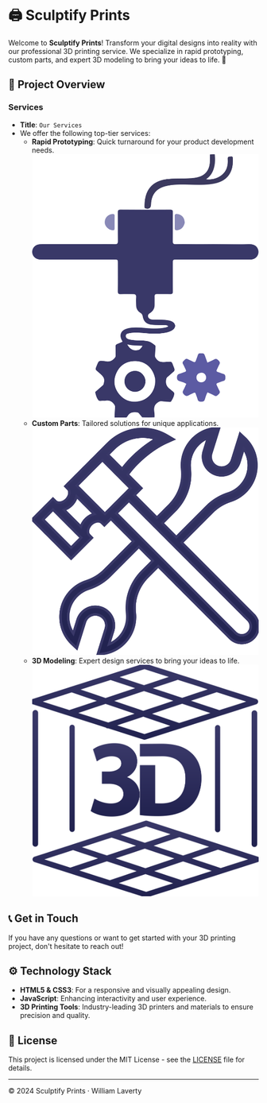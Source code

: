 # 🖨️ Sculptify Prints

Welcome to **Sculptify Prints**! Transform your digital designs into reality with our professional 3D printing service. We specialize in rapid prototyping, custom parts, and expert 3D modeling to bring your ideas to life. 🚀

## 🎯 Project Overview

### Services
- **Title**: `Our Services`
- We offer the following top-tier services:
  - **Rapid Prototyping**: Quick turnaround for your product development needs. ![Prototype](assets/prototype.svg)
  - **Custom Parts**: Tailored solutions for unique applications. ![Custom Parts](assets/custom-parts.svg)
  - **3D Modeling**: Expert design services to bring your ideas to life. ![3D Modeling](assets/3d-modeling.svg)

## 📞 Get in Touch

If you have any questions or want to get started with your 3D printing project, don't hesitate to reach out!

## ⚙️ Technology Stack

- **HTML5 & CSS3**: For a responsive and visually appealing design.
- **JavaScript**: Enhancing interactivity and user experience.
- **3D Printing Tools**: Industry-leading 3D printers and materials to ensure precision and quality.

## 📜 License

This project is licensed under the MIT License - see the [LICENSE](LICENSE) file for details.

---

© 2024 Sculptify Prints · William Laverty
